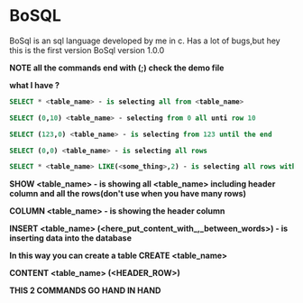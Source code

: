 # BoSQL
BoSql is an sql language developed by me in c.
Has a lot of bugs,but hey this is the first version BoSql version 1.0.0

<b>NOTE<b> all the commands end with (;) check the demo file

what I have ?

```SQL
SELECT * <table_name> - is selecting all from <table_name>

SELECT (0,10) <table_name> - selecting from 0 all unti row 10

SELECT (123,0) <table_name> - is selecting from 123 until the end

SELECT (0,0) <table_name> - is selecting all rows

SELECT * <table_name> LIKE(<some_thing>,2) - is selecting all rows with column 2 equel with <some_thing>
```

SHOW <table_name> - is showing all <table_name> including header column and all the rows(don't use when you have many rows)

COLUMN <table_name> - is showing the header column 

INSERT <table_name> (<here_put_content_with_,_between_words>) - is inserting data into the database


In this way you can create a table
CREATE <table_name>

CONTENT <table_name> (<HEADER_ROW>)

THIS 2 COMMANDS GO HAND IN HAND


